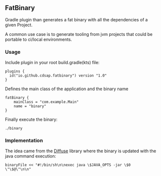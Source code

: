 ## FatBinary
Gradle plugin than generates a fat binary with all the dependencies of a given Project.

A common use case is to generate tooling from jvm projects that could be portable to ci/local environments.

### Usage
Include plugin in your root build.gradle(kts) file:
```
plugins {
  id("io.github.cdsap.fatbinary") version "1.0"
}
```
Defines the main class of the application and the binary name
```
fatBinary {
    mainClass = "com.example.Main"
    name = "binary"
}
```

Finally execute the binary:
```
./binary
```

### Implementation
The idea came from the [Diffuse](https://github.com/JakeWharton/diffuse) library where the binary is updated with the java
command execution:
```
binaryFile << "#!/bin/sh\n\nexec java \$JAVA_OPTS -jar \$0 \"\$@\"\n\n"
```

